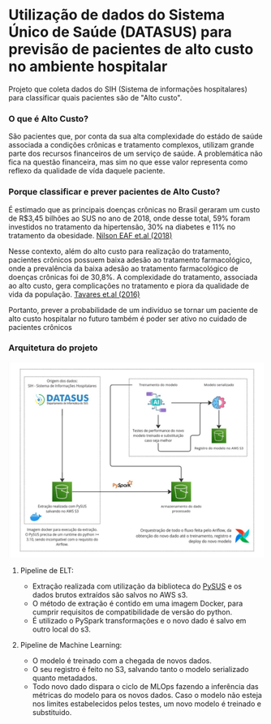 # Utilização de dados do Sistema Único de Saúde (DATASUS) para previsão de pacientes de alto custo no ambiente hospitalar

Projeto que coleta dados do SIH (Sistema de informações hospitalares) para classificar quais pacientes são de "Alto custo".

### O que é Alto Custo?

São pacientes que, por conta da sua alta complexidade do estádo de saúde associada a condições crônicas e tratamento complexos, utilizam grande parte dos recursos financeiros de um serviço de saúde. A problemática não fica na questão financeira, mas sim no que esse valor representa como reflexo da qualidade de vída daquele paciente.

### Porque classificar e prever pacientes de Alto Custo?

É estimado que as principais doenças crônicas no Brasil geraram um custo de R$3,45
bilhões ao SUS no ano de 2018, onde desse total, 59% foram investidos no tratamento da
hipertensão, 30% na diabetes e 11% no tratamento da obesidade. [Nilson EAF
et.al (2018)](https://doi.org/10.26633/RPSP.2020.32)

Nesse contexto, além do alto custo para realização do tratamento, pacientes crônicos
possuem baixa adesão ao tratamento farmacológico, onde a prevalência da baixa adesão ao tratamento farmacológico de doenças crônicas foi de 30,8%. A complexidade do tratamento, associada ao alto custo, gera complicações no tratamento e piora da qualidade de vida da população. [Tavares et.al (2016)](https://www.scielo.br/j/rsp/a/R8pG5F3d3Qwx5Xz7dt6K6nx/?format=pdf)

Portanto, prever a probabilidade de um indivíduo se tornar um paciente de alto custo hospitalar no futuro também é poder ser ativo no cuidado de pacientes crônicos

### Arquitetura do projeto

![arquitetura](docs/[GitHub]%20Arch%20-%20alto%20custo%20sus.jpg)

1. Pipeline de ELT: 
     - Extração realizada com utilização da biblioteca do [PySUS](https://github.com/AlertaDengue/PySUS) e os dados brutos extraídos são salvos no AWS s3.
     - O método de extração é contido em uma imagem Docker, para cumprir requisitos de compatibilidade de versão do python. 
     - É utilizado o PySpark transformações e o novo dado é salvo em outro local do s3.

2. Pipeline de Machine Learning:
     - O modelo é treinado com a chegada de novos dados.
     - O seu registro é feito no S3, salvando tanto o modelo serializado quanto metadados.
     - Todo novo dado dispara o ciclo de MLOps fazendo a inferência das métricas do modelo para os novos dados. Caso o modelo não esteja nos limites estabelecidos pelos testes, um novo modelo é treinado e substituido.